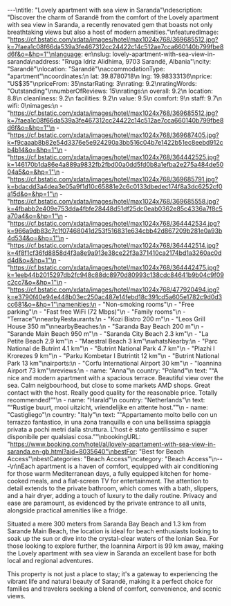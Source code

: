 ---\ntitle: "Lovely apartment with sea view in Saranda"\ndescription: "Discover the charm of Sarandë from the comfort of the Lovely apartment with sea view in Saranda, a recently renovated gem that boasts not only breathtaking views but also a host of modern amenities."\nfeaturedImage: "https://cf.bstatic.com/xdata/images/hotel/max1024x768/369685512.jpg?k=7faea1c08f66da539a3fe467312cc24422c14c512ae7cca660140b799fbe8d6f&o=&hp=1"\nlanguage: en\nslug: lovely-apartment-with-sea-view-in-saranda\naddress: "Rruga Idriz Alidhima, 9703 Sarandë, Albania"\ncity: "Sarandë"\nlocation: "Sarandë"\naccommodationType: "apartment"\ncoordinates:\n  lat: 39.8780718\n  lng: 19.98333136\nprice: "US$35"\npriceFrom: 35\nstarRating: 3\nrating: 9.2\nratingWords: "Outstanding"\nnumberOfReviews: 15\nratings:\n  overall: 9.2\n  location: 8.8\n  cleanliness: 9.2\n  facilities: 9.2\n  value: 9.5\n  comfort: 9\n  staff: 9.7\n  wifi: 0\nimages:\n  - "https://cf.bstatic.com/xdata/images/hotel/max1024x768/369685512.jpg?k=7faea1c08f66da539a3fe467312cc24422c14c512ae7cca660140b799fbe8d6f&o=&hp=1"\n  - "https://cf.bstatic.com/xdata/images/hotel/max1024x768/369687405.jpg?k=f9caaab8b82e54d3376e5e924290a3bb516c04b7e1422b51ec8eebd912cb4b14&o=&hp=1"\n  - "https://cf.bstatic.com/xdata/images/hotel/max1024x768/364442525.jpg?k=146170b1da86e4a889a9832fb2fbd00a0dd5fd0b8a1efba2e275a484de5004a5&o=&hp=1"\n  - "https://cf.bstatic.com/xdata/images/hotel/max1024x768/369685791.jpg?k=bdacdd3a4dea3e05a9f1d10c65881e2c6c0133dbedec174f8a3dc6252cf0a15d&o=&hp=1"\n  - "https://cf.bstatic.com/xdata/images/hotel/max1024x768/369685558.jpg?k=4fbabb2e409e753dda4fbfe28448d51df25dc0eab0362e85c4336a7f8c5a70a4&o=&hp=1"\n  - "https://cf.bstatic.com/xdata/images/hotel/max1024x768/364442534.jpg?k=966a9db83c7c1f07468041d253f516831e634cbb42d867209b281e0a93b4d534&o=&hp=1"\n  - "https://cf.bstatic.com/xdata/images/hotel/max1024x768/364442514.jpg?k=4f8f1cf36fd8858d4f3a8e9a913e38ce22f3a371410ca2174bd1a3260ac0dd4d&o=&hp=1"\n  - "https://cf.bstatic.com/xdata/images/hotel/max1024x768/364442475.jpg?k=1eeb44b2015297db2fc948c88dc8970d80993c138cdc84641b9b04c9f09c2cc7&o=&hp=1"\n  - "https://cf.bstatic.com/xdata/images/hotel/max1024x768/477920494.jpg?k=e3790f40e94e448b03ec250ac487e14febd18c391cd5a605e1782c9d0d3cc681&o=&hp=1"\namenities:\n  - "Non-smoking rooms"\n  - "Free parking"\n  - "Fast free WiFi (72 Mbps)"\n  - "Family rooms"\n  - "Terrace"\nnearbyRestaurants:\n  - "Kozi Bistro 200 m"\n  - "Leos Grill House 350 m"\nnearbyBeaches:\n  - "Saranda Bay Beach 200 m"\n  - "Sarande Main Beach 950 m"\n  - "Saranda City Beach 2.3 km"\n  - "La Petite Beach 2.9 km"\n  - "Maestral Beach 3 km"\nwhatsNearby:\n  - "Parc National de Butrint 4.1 km"\n  - "Butrint National Park 4.7 km"\n  - "Plazhi I Krorezes 9 km"\n  - "Parku Kombetar I Butrintit 12 km"\n  - "Butrint National Park 13 km"\nairports:\n  - "Corfu International Airport 30 km"\n  - "Ioannina Airport 73 km"\nreviews:\n  - name: "Anna"\n    country: "Poland"\n    text: "“A nice and modern apartment with a spacious terrace. Beautiful view over the sea. Calm neigbourhood, but close to some markets AMD shops. Great contact with the host. Really good quality for the reasonable price. Totally recommended!”"\n  - name: "Harald"\n    country: "Netherlands"\n    text: "“Rustige buurt, mooi uitzicht, vriendelijke en attente host.”"\n  - name: "Castigliego"\n    country: "Italy"\n    text: "“Appartamento molto bello con un terrazzo fantastico, in una zona tranquilla e con una bellissima spiaggia privata a pochi metri dalla struttura. L'host è stato gentilissimo e super disponibile per qualsiasi cosa.”"\nbookingURL: "https://www.booking.com/hotel/al/lovely-apartament-with-sea-view-in-saranda.en-gb.html?aid=8035640"\nbestFor: "Best for Beach Access"\nbestCategories: "Beach Access"\ncategory: "Beach Access"\n---\n\nEach apartment is a haven of comfort, equipped with air conditioning for those warm Mediterranean days, a fully equipped kitchen for home-cooked meals, and a flat-screen TV for entertainment. The attention to detail extends to the private bathroom, which comes with a bath, slippers, and a hair dryer, adding a touch of luxury to the daily routine. Privacy and ease are paramount, as evidenced by the private entrance to all units, alongside practical amenities like a fridge.

Situated a mere 300 meters from Saranda Bay Beach and 1.3 km from Sarande Main Beach, the location is ideal for beach enthusiasts looking to soak up the sun or dive into the crystal-clear waters of the Ionian Sea. For those looking to explore further, the Ioannina Airport is 99 km away, making the Lovely apartment with sea view in Saranda an excellent base for both local and regional adventures.

This property is not just a place to stay; it's a gateway to experiencing the vibrant life and natural beauty of Sarandë, making it a perfect choice for families and travelers seeking a blend of comfort, convenience, and scenic views.